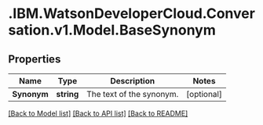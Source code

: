 # .IBM.WatsonDeveloperCloud.Conversation.v1.Model.BaseSynonym
## Properties

Name | Type | Description | Notes
------------ | ------------- | ------------- | -------------
**Synonym** | **string** | The text of the synonym. | [optional] 

[[Back to Model list]](../README.md#documentation-for-models) [[Back to API list]](../README.md#documentation-for-api-endpoints) [[Back to README]](../README.md)

